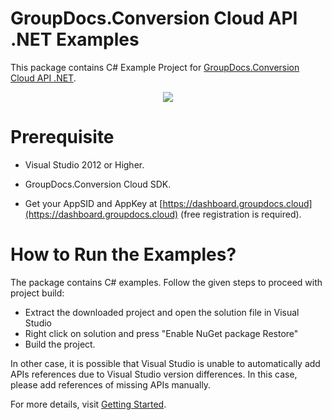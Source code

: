# GroupDocs.Conversion Cloud API .NET Examples

This package contains C# Example Project for [GroupDocs.Conversion Cloud API .NET](https://products.groupdocs.cloud/conversion/net).

<p align="center">
  <a title="Download complete GroupDocs.Conversion Cloud API .NET Example source code" href="https://github.com/groupdocs-conversion-cloud/groupdocs-conversion-cloud-dotnet/archive/master.zip">
	<img src="https://raw.github.com/AsposeExamples/java-examples-dashboard/master/images/downloadZip-Button-Large.png" />
  </a>
</p>

# Prerequisite

+ Visual Studio 2012 or Higher.

+ GroupDocs.Conversion Cloud SDK.

+ Get your AppSID and AppKey at [https://dashboard.groupdocs.cloud](https://dashboard.groupdocs.cloud) (free registration is required).

# How to Run the Examples?

The package contains C# examples. Follow the given steps to proceed with project build:

* Extract the downloaded project and open the solution file in Visual Studio
* Right click on solution and press "Enable NuGet package Restore"
* Build the project.

In other case, it is possible that Visual Studio is unable to automatically add APIs references due to Visual Studio version differences. In this case, please add references of missing APIs manually.

For more details, visit  [Getting Started](https://docs.groupdocs.cloud/display/conversioncloud/Getting+Started).
